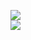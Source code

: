 [![](https://img.shields.io/badge/Made%20With-Github%20Spray-lightgrey.svg?style=for-the-badge&logo=github)](https://github.com/Annihil/github-spray#8994)  
[![](https://i.imgur.com/2DrTn0Z.gif)](https://github.com/Annihil/github-spray)